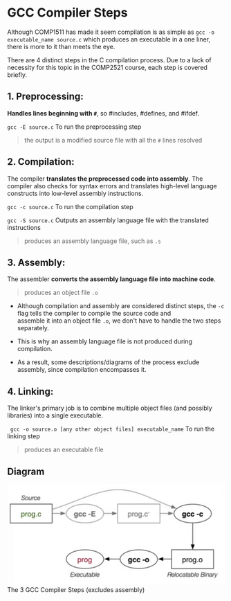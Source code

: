 # GCC Compiler Steps

Although COMP1511 has made it seem compilation is as simple as `gcc -o executable_name source.c` which produces an executable in a one liner, there is more to it than meets the eye.

There are 4 distinct steps in the C compilation process. Due to a lack of necessity for this topic in the COMP2521 course, each step is covered briefly. 

## 1. Preprocessing:

   **Handles lines beginning with `#`**, so #includes, #defines, and #ifdef. 

` gcc -E source.c ` To run the preprocessing step

> the output is a modified source file with all the `#` lines resolved

## 2. Compilation:

   The compiler **translates the preprocessed code into assembly**. The compiler also checks for syntax errors
   and translates high-level language constructs into low-level assembly instructions.

` gcc -c source.c ` To run the compilation step 

` gcc -S source.c ` Outputs an assembly language file with the translated instructions 

> produces an assembly language file, such as `.s`

## 3. Assembly: 

  The assembler **converts the assembly language file into machine code**.

> produces an object file `.o`

- Although compilation and assembly are considered distinct steps, the `-c` flag tells the compiler to compile the source code and      
  assemble it into an object file `.o`, we don't have to handle the two steps separately.

- This is why an assembly language file is not produced during compilation.

- As a result, some descriptions/diagrams of the process exclude assembly, since compilation encompasses it. 

## 4. Linking:

The linker's primary job is to combine multiple object files (and possibly libraries) into a single executable.

` gcc -o source.o [any other object files] executable_name` To run the linking step 

> produces an executable file

## Diagram
![Alt Text](images/3StepsCompiling.png)
The 3 GCC Compiler Steps (excludes assembly)

